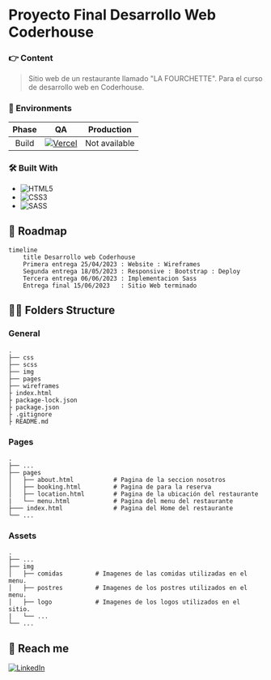 # Proyecto Final Desarrollo Web Coderhouse

### 👉 Content
>Sitio web de un restaurante llamado "LA FOURCHETTE". Para el curso de desarrollo web en Coderhouse.

### 🚀 Environments

| Phase  | QA            | Production    |
|:------:|:-------------:|:-------------:|
| Build  | [![Vercel](https://img.shields.io/badge/vercel-%23000000.svg?style=for-the-badge&logo=vercel&logoColor=white)](https://desarrollo-web-coderhouse-pi.vercel.app/)         | Not available |

### 🛠 Built With

* ![HTML5](https://img.shields.io/badge/html5-%23E34F26.svg?style=for-the-badge&logo=html5&logoColor=white)
* ![CSS3](https://img.shields.io/badge/css3-%231572B6.svg?style=for-the-badge&logo=css3&logoColor=white)
* ![SASS](https://img.shields.io/badge/Sass-CC6699?style=for-the-badge&logo=sass&logoColor=white)


##  📅 Roadmap

``` mermaid
timeline
    title Desarrollo web Coderhouse 
    Primera entrega 25/04/2023 : Website : Wireframes
    Segunda entrega 18/05/2023 : Responsive : Bootstrap : Deploy
    Tercera entrega 06/06/2023 : Implementacion Sass
    Entrega final 15/06/2023   : Sitio Web terminado 
```

## 👨‍🔧 Folders Structure

### General

```
.
├── css
├── scss
├── img 
├── pages
├── wireframes
├ index.html 
├ package-lock.json
├ package.json            
├ .gitignore
├ README.md
```


### Pages

```
.
├── ...
├── pages                    
│   ├── about.html           # Pagina de la seccion nosotros
│   ├── booking.html         # Pagina de para la reserva
│   ├── location.html        # Pagina de la ubicación del restaurante
|   └── menu.html            # Pagina del menu del restaurante
├─── index.html              # Pagina del Home del restaurante
└── ...
```

### Assets

```
.
├── ...
├── img                    
│   ├── comidas         # Imagenes de las comidas utilizadas en el menu.
│   ├── postres         # Imagenes de los postres utilizados en el menu.
│   ├── logo            # Imagenes de los logos utilizados en el sitio.
|   └── ...
└── ...
```

## 👋 Reach me
[![LinkedIn](https://img.shields.io/badge/linkedin-%230077B5.svg?style=for-the-badge&logo=linkedin&logoColor=white)](https://www.linkedin.com/in/agustin-flores-592a04217/)
